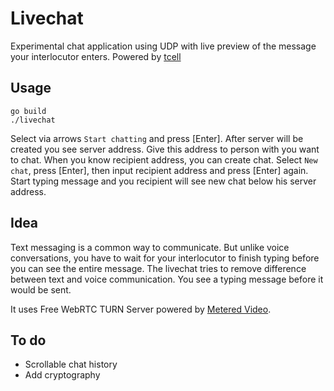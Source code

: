 # Livechat

Experimental chat application using UDP with live preview of the message your interlocutor enters. Powered by [tcell](https://github.com/gdamore/tcell)

## Usage

```
go build
./livechat
```
Select via arrows `Start chatting` and press [Enter]. After server will be created you see server address. Give this address to person with you want to chat. When you know recipient address, you can create chat. Select `New chat`, press [Enter], then input recipient address and press [Enter] again. Start typing message and you recipient will see new chat below his server address.

## Idea
Text messaging is a common way to communicate. But unlike voice conversations, you have to wait for your interlocutor to finish typing before you can see the entire message. The livechat tries to remove difference between text and voice communication. You see a typing message before it would be sent.

It uses Free WebRTC TURN Server powered by [Metered Video](https://www.metered.ca/).

## To do
* Scrollable chat history
* Add cryptography
